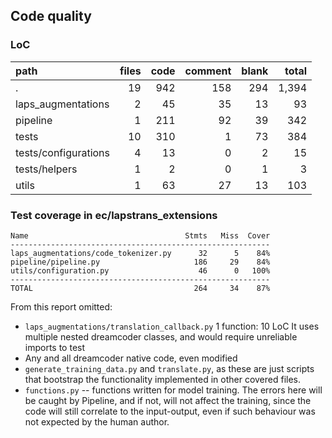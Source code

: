 
## Code quality
### LoC
| path | files | code | comment | blank | total |
| :--- | ---: | ---: | ---: | ---: | ---: |
| . | 19 | 942 | 158 | 294 | 1,394 |
| laps_augmentations | 2 | 45 | 35 | 13 | 93 |
| pipeline | 1 | 211 | 92 | 39 | 342 |
| tests | 10 | 310 | 1 | 73 | 384 |
| tests/configurations | 4 | 13 | 0 | 2 | 15 |
| tests/helpers | 1 | 2 | 0 | 1 | 3 |
| utils | 1 | 63 | 27 | 13 | 103 |

### Test coverage in ec/lapstrans_extensions
```
Name                                   Stmts   Miss  Cover
----------------------------------------------------------
laps_augmentations/code_tokenizer.py      32      5    84%
pipeline/pipeline.py                     186     29    84%
utils/configuration.py                    46      0   100%
----------------------------------------------------------
TOTAL                                    264     34    87%
```

From this report omitted:
- `laps_augmentations/translation_callback.py`
1 function: 10 LoC
It uses multiple nested dreamcoder classes, and would require unreliable imports to test
- Any and all dreamcoder native code, even modified
- `generate_training_data.py` and `translate.py`, as these are just scripts that bootstrap the functionality implemented in other covered files.
- `functions.py` -- functions written for model training. The errors here will be caught by Pipeline, and if not, will not affect the training, since the code will still correlate to the input-output, even if such behaviour was not expected by the human author.

